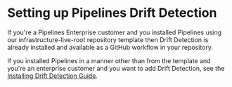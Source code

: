 
# Setting up Pipelines Drift Detection

If you're a Pipelines Enterprise customer and you installed Pipelines using our infrastructure-live-root repository template then Drift Detection is already installed and available as a GitHub workflow in your repository.

If you installed Pipelines in a manner other than from the template and you're an enterprise customer and you want to add Drift Detection, see the [Installing Drift Detection Guide](../guides/installing-drift-detection.md).
